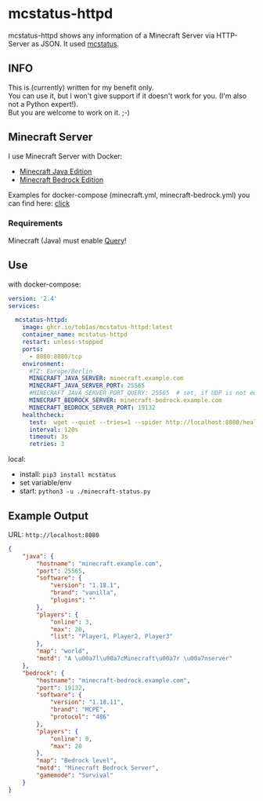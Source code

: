 # mcstatus-httpd

mcstatus-httpd shows any information of a Minecraft Server via HTTP-Server as JSON. 
It used [mcstatus](https://github.com/py-mine/mcstatus).

## INFO

This is (currently) written for my benefit only.  
You can use it, but I won't give support if it doesn't work for you. (I'm also not a Python expert!).  
But you are welcome to work on it. ;-)

## Minecraft Server

I use Minecraft Server with Docker:
* [Minecraft Java Edition](https://github.com/itzg/docker-minecraft-server)
* [Minecraft Bedrock Edition](https://github.com/itzg/docker-minecraft-bedrock-server)

Examples for docker-compose (minecraft.yml, minecraft-bedrock.yml) you can find here: [click](https://github.com/Tob1asDocker/Collection/tree/master/docker-compose_examples)

### Requirements

Minecraft (Java) must enable [Query](https://wiki.vg/Query)!

## Use

with docker-compose:  
```yml
version: '2.4'
services:

  mcstatus-httpd:
    image: ghcr.io/tob1as/mcstatus-httpd:latest
    container_name: mcstatus-httpd
    restart: unless-stopped
    ports:
      - 8080:8080/tcp
    environment:
      #TZ: Europe/Berlin
      MINECRAFT_JAVA_SERVER: minecraft.example.com
      MINECRAFT_JAVA_SERVER_PORT: 25565
      #MINECRAFT_JAVA_SERVER_PORT_QUERY: 25565  # set, if UDP is not equal to TCP port
      MINECRAFT_BEDROCK_SERVER: minecraft-bedrock.example.com
      MINECRAFT_BEDROCK_SERVER_PORT: 19132
    healthcheck:
      test:  wget --quiet --tries=1 --spider http://localhost:8080/healthcheck || exit 1
      interval: 120s
      timeout: 3s
      retries: 3
```

local:
* install: `pip3 install mcstatus`
* set variable/env
* start: `python3 -u ./minecraft-status.py`

## Example Output

URL: `http://localhost:8080`

```json
{
	"java": {
		"hostname": "minecraft.example.com",
		"port": 25565,
		"software": {
			"version": "1.18.1",
			"brand": "vanilla",
			"plugins": ""
		},
		"players": {
			"online": 3,
			"max": 20,
			"list": "Player1, Player2, Player3"
		},
		"map": "world",
		"motd": "A \u00a7l\u00a7cMinecraft\u00a7r \u00a7nserver"
	},
	"bedrock": {
		"hostname": "minecraft-bedrock.example.com",
		"port": 19132,
		"software": {
			"version": "1.18.11",
			"brand": "MCPE",
			"protocol": "486"
		},
		"players": {
			"online": 0,
			"max": 20
		},
		"map": "Bedrock level",
		"motd": "Minecraft Bedrock Server",
		"gamemode": "Survival"
	}
}
```
